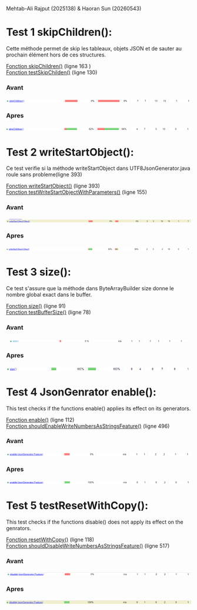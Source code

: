 Mehtab-Ali Rajput (2025138) & Haoran Sun (20260543)

# Test 1 skipChildren():

Cette méthode permet de skip les tableaux, objets JSON et de sauter au prochain élément hors de ces structures.

[Fonction skipChildren()](https://github.com/TibbySHR/jackson-core-tests/blob/2.18/src/main/java/com/fasterxml/jackson/core/util/JsonParserSequence.java) (ligne 163 ) <br>
[Fonction testSkipChilden()](https://github.com/TibbySHR/jackson-core-tests/blob/2.18/src/test/java/com/fasterxml/jackson/core/read/ParserSequenceTest.java) (ligne 130)

### Avant

<img src="https://github.com/TibbySHR/jackson-core-tests/blob/2.18/images/Test1Avant.png"/>

### Apres

<img src="https://github.com/TibbySHR/jackson-core-tests/blob/2.18/images/Test1Apres.png"/>

# Test 2 writeStartObject():

Ce test verifie si la méthode writeStartObject dans UTF8JsonGenerator.java roule sans probleme(ligne 393)

[Fonction writeStartObject()](https://github.com/TibbySHR/jackson-core-tests/blob/2.18/src/main/java/com/fasterxml/jackson/core/json/UTF8JsonGenerator.java) (ligne 393) <br>
[Fonction testWriteStartObjectWithParameters()](https://github.com/TibbySHR/jackson-core-tests/blob/2.18/src/test/java/com/fasterxml/jackson/core/write/UTF8GeneratorTest.java) (ligne 155)

### Avant

<img src="https://github.com/TibbySHR/jackson-core-tests/blob/2.18/images/test2avant.png"/>

### Apres

<img src="https://github.com/TibbySHR/jackson-core-tests/blob/2.18/images/test2apres.png"/>

# Test 3 size():

Ce test s'assure que la méthode dans ByteArrayBuilder size donne le nombre global exact dans le buffer.

[Fonction size()](https://github.com/TibbySHR/jackson-core-tests/blob/2.18/src/main/java/com/fasterxml/jackson/core/util/ByteArrayBuilder.java) (ligne 91) <br>
[Fonction testBufferSize()](https://github.com/TibbySHR/jackson-core-tests/blob/2.18/src/test/java/com/fasterxml/jackson/core/util/ByteArrayBuilderTest.java) (ligne 78)

### Avant

<img src="https://github.com/TibbySHR/jackson-core-tests/blob/2.18/images/test3avant.png"/>

### Apres

<img src="https://github.com/TibbySHR/jackson-core-tests/blob/2.18/images/test3Apres.png"/>

# Test 4 JsonGenrator enable():

This test checks if the functions enable() applies its effect on its generators.

[Fonction enable()](https://github.com/TibbySHR/jackson-core-tests/blob/2.18/src/main/java/com/fasterxml/jackson/core/util/JsonGeneratorDelegate.java) (ligne 112) <br>
[Fonction shouldEnableWriteNumbersAsStringsFeature()](https://github.com/TibbySHR/jackson-core-tests/blob/2.18/src/test/java/com/fasterxml/jackson/core/util/DelegatesTest.java) (ligne 496)

### Avant

<img src="https://github.com/TibbySHR/jackson-core-tests/blob/2.18/images/test4avant.png"/>

### Apres

<img src="https://github.com/TibbySHR/jackson-core-tests/blob/2.18/images/test4apres.png"/>

# Test 5 testResetWithCopy():

This test checks if the functions disable() does not apply its effect on the genrators.

[Fonction resetWithCopy()](https://github.com/TibbySHR/jackson-core-tests/blob/2.18/src/main/java/com/fasterxml/jackson/core/util/JsonGeneratorDelegate.java) (ligne 118) <br>
[Fonction shouldDisableWriteNumbersAsStringsFeature()](https://github.com/TibbySHR/jackson-core-tests/blob/2.18/src/test/java/com/fasterxml/jackson/core/util/DelegatesTest.java) (ligne 517)

### Avant

<img src="https://github.com/TibbySHR/jackson-core-tests/blob/2.18/images/test5avant.png"/>

### Apres

<img src="https://github.com/TibbySHR/jackson-core-tests/blob/2.18/images/test5Apres.png"/>
